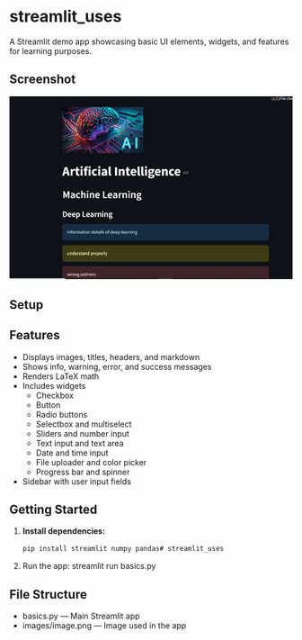 # streamlit_uses

A Streamlit demo app showcasing basic UI elements, widgets, and features for learning purposes.



## Screenshot
![streamlit use Screenshot](https://raw.githubusercontent.com/Mamtajangra/streamlit_uses/main/images/ai.png)

## Setup

## Features

- Displays images, titles, headers, and markdown
- Shows info, warning, error, and success messages
- Renders LaTeX math
- Includes widgets
  - Checkbox
  - Button
  - Radio buttons
  - Selectbox and multiselect
  - Sliders and number input
  - Text input and text area
  - Date and time input
  - File uploader and color picker
  - Progress bar and spinner
- Sidebar with user input fields

## Getting Started

1. **Install dependencies:**
   ```sh
   pip install streamlit numpy pandas# streamlit_uses
2. Run the app:
  streamlit run basics.py   

## File Structure

- basics.py — Main Streamlit app
- images/image.png — Image used in the app